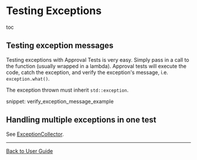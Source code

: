 <a id="top"></a>

# Testing Exceptions

toc



## Testing exception messages

Testing exceptions with Approval Tests is very easy. Simply pass in a call to the function (usually wrapped in a lambda). Approval tests will execute the code, catch the exception, and verify the exception's message, i.e. `exception.what()`.

The exception thrown must inherit `std::exception`.

snippet: verify_exception_message_example

## Handling multiple exceptions in one test

See [ExceptionCollector](/doc/Utilities.md#exceptioncollector).

---

[Back to User Guide](/doc/README.md#top)
